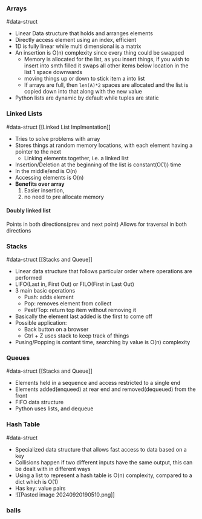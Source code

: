 ### Arrays
#data-struct 
* Linear Data structure that holds and arranges elements
* Directly access element using an index, efficient
* 1D is fully linear while multi dimensional is a matrix
* An insertion is O(n) complexity since every thing could be swapped
	* Memory is allocated for the list, as you insert things, if you wish to insert into smth filled it swaps all other items below location in the list 1 space downwards
	* moving things up or down to stick item a into list
	* If arrays are full, then `len(A)*2` spaces are allocated and the list is copied down into that along with the new value
* Python lists are dynamic by default while tuples are static
### Linked Lists
#data-struct 
[[Linked List Implmentation]] 
- Tries to solve problems with array
- Stores things at random memory locations, with each element having a pointer to the next
	- Linking elements together, i.e. a linked list
- Insertion/Deletion at the beginning of the list is constant(O(1)) time
- In the middle/end is O(n)
- Accessing elements is O(n)
- **Benefits over array**
	1. Easier insertion,
	2. no need to pre allocate memory
#### Doubly linked list 
Points in both directions(prev and next point)
Allows for traversal in both directions

### Stacks
#data-struct 
[[Stacks and Queue]]
* Linear data structure that follows particular order where operations are performed
* LIFO(Last in, First Out) or FILO(First in Last Out)
* 3 main basic operations
	* Push: adds element
	* Pop: removes element from collect
	* Peet/Top: return top item without removing it
* Basically the element last added is the first to come off
* Possible application:
	* Back button on a browser 
	* Ctrl + Z uses stack to keep track of things
* Pusing/Popping is contant time, searching by value is O(n) complexity


### Queues
#data-struct 
[[Stacks and Queue]]
- Elements held in a sequence and access restricted to a single end
- Elements added(enqueed) at rear end and removed(dequeued) from the front
- FIFO data structure
- Python uses lists, and dequeue

### Hash Table
#data-struct 
- Specialized data structure that allows fast access to data based on a key
- Collisions happen if two different inputs have the same output, this can be dealt with in different ways
- Using a list to represent a hash table is O(n) complexity, compared to a dict which is O(1)
- Has key: value pairs
- ![[Pasted image 20240920190510.png]]


### balls
